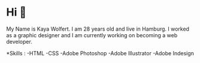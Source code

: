 # Hi 👋


My Name is Kaya Wolfert.
I am 28 years old and live in Hamburg.
I worked as a graphic designer and I am currently working on becoming a web developer.

*Skills :
-HTML
-CSS
-Adobe Photoshop
-Adobe Illustrator
-Adobe Indesign



